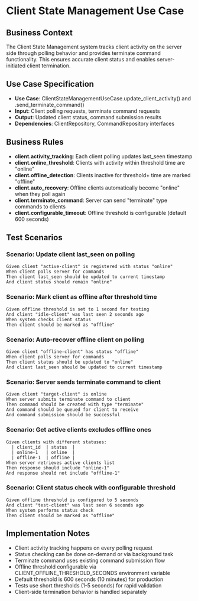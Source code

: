 # Client State Management Use Case

## Business Context
The Client State Management system tracks client activity on the server side through polling behavior and provides terminate command functionality. This ensures accurate client status and enables server-initiated client termination.

## Use Case Specification
- **Use Case**: ClientStateManagementUseCase.update_client_activity() and .send_terminate_command()
- **Input**: Client polling requests, terminate command requests
- **Output**: Updated client status, command submission results
- **Dependencies**: ClientRepository, CommandRepository interfaces

## Business Rules
- **client.activity_tracking**: Each client polling updates last_seen timestamp
- **client.online_threshold**: Clients with activity within threshold time are "online"
- **client.offline_detection**: Clients inactive for threshold+ time are marked "offline"
- **client.auto_recovery**: Offline clients automatically become "online" when they poll again
- **client.terminate_command**: Server can send "terminate" type commands to clients
- **client.configurable_timeout**: Offline threshold is configurable (default 600 seconds)

## Test Scenarios

### Scenario: Update client last_seen on polling
```
Given client "active-client" is registered with status "online"
When client polls server for commands
Then client last_seen should be updated to current timestamp
And client status should remain "online"
```

### Scenario: Mark client as offline after threshold time
```
Given offline threshold is set to 1 second for testing
And client "idle-client" was last seen 2 seconds ago
When system checks client status
Then client should be marked as "offline"
```

### Scenario: Auto-recover offline client on polling
```
Given client "offline-client" has status "offline" 
When client polls server for commands
Then client status should be updated to "online"
And client last_seen should be updated to current timestamp
```

### Scenario: Server sends terminate command to client
```
Given client "target-client" is online
When server submits terminate command to client
Then command should be created with type "terminate"
And command should be queued for client to receive
And command submission should be successful
```

### Scenario: Get active clients excludes offline ones
```
Given clients with different statuses:
  | client_id  | status  |
  | online-1   | online  |
  | offline-1  | offline |
When server retrieves active clients list
Then response should include "online-1"
And response should not include "offline-1"
```

### Scenario: Client status check with configurable threshold
```
Given offline threshold is configured to 5 seconds
And client "test-client" was last seen 6 seconds ago
When system performs status check
Then client should be marked as "offline"
```

## Implementation Notes
- Client activity tracking happens on every polling request
- Status checking can be done on-demand or via background task
- Terminate command uses existing command submission flow
- Offline threshold configurable via CLIENT_OFFLINE_THRESHOLD_SECONDS environment variable
- Default threshold is 600 seconds (10 minutes) for production
- Tests use short thresholds (1-5 seconds) for rapid validation
- Client-side termination behavior is handled separately